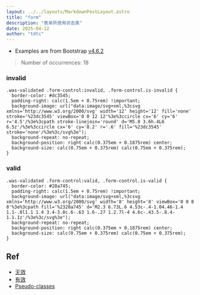 ```yaml
---
layout: ../../layouts/MarkdownPostLayout.astro
title: "form"
description: "表单所使用状态类"
date: 2025-04-12
author: "tdtc"
---
```


- Examples are from Bootstrap [v4.6.2](https://getbootstrap.com/docs/4.6/getting-started/introduction/)
> Number of occurrences: 18


### invalid
```
.was-validated .form-control:invalid, .form-control.is-invalid {
  border-color: #dc3545;
  padding-right: calc(1.5em + 0.75rem) !important;
  background-image: url("data:image/svg+xml,%3csvg xmlns='http://www.w3.org/2000/svg' width='12' height='12' fill='none' stroke='%23dc3545' viewBox='0 0 12 12'%3e%3ccircle cx='6' cy='6' r='4.5'/%3e%3cpath stroke-linejoin='round' d='M5.8 3.6h.4L6 6.5z'/%3e%3ccircle cx='6' cy='8.2' r='.6' fill='%23dc3545' stroke='none'/%3e%3c/svg%3e");
  background-repeat: no-repeat;
  background-position: right calc(0.375em + 0.1875rem) center;
  background-size: calc(0.75em + 0.375rem) calc(0.75em + 0.375rem);
}
```

### valid
```
.was-validated .form-control:valid, .form-control.is-valid {
  border-color: #28a745;
  padding-right: calc(1.5em + 0.75rem) !important;
  background-image: url("data:image/svg+xml,%3csvg xmlns='http://www.w3.org/2000/svg' width='8' height='8' viewBox='0 0 8 8'%3e%3cpath fill='%2328a745' d='M2.3 6.73L.6 4.53c-.4-1.04.46-1.4 1.1-.8l1.1 1.4 3.4-3.8c.6-.63 1.6-.27 1.2.7l-4 4.6c-.43.5-.8.4-1.1.1z'/%3e%3c/svg%3e");
  background-repeat: no-repeat;
  background-position: right calc(0.375em + 0.1875rem) center;
  background-size: calc(0.75em + 0.375rem) calc(0.75em + 0.375rem);
}
```


## Ref
- [无效](https://developer.mozilla.org/en-US/docs/Web/CSS/:invalid)
- [有效](https://developer.mozilla.org/en-US/docs/Web/CSS/:valid)
- [Pseudo-classes](https://developer.mozilla.org/en-US/docs/Web/CSS/Pseudo-classes)
